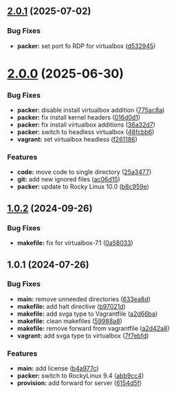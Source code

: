 ## [2.0.1](https://github.com/yamadharma/net-os-admin-lab-code/compare/v2.0.0...v2.0.1) (2025-07-02)


### Bug Fixes

* **packer:** set port fo RDP for virtualbox ([d532945](https://github.com/yamadharma/net-os-admin-lab-code/commit/d5329453602fc79c753ad2cadc301bbfd517fd03))



# [2.0.0](https://github.com/yamadharma/net-os-admin-lab-code/compare/v1.0.2...v2.0.0) (2025-06-30)


### Bug Fixes

* **packer:** disable install virtualbox addition ([775ac8a](https://github.com/yamadharma/net-os-admin-lab-code/commit/775ac8acefc635ed04face9263b45df5fe1a6013))
* **packer:** fix install kernel headers ([016d0d1](https://github.com/yamadharma/net-os-admin-lab-code/commit/016d0d170f2ff3f7bd05b965a236bfc9fc164a20))
* **packer:** fix install virtualbox additions ([36a32d7](https://github.com/yamadharma/net-os-admin-lab-code/commit/36a32d7091415256b6e058e7f1ece14a04f6ebde))
* **packer:** switch to headless virtualbox ([48fcbb6](https://github.com/yamadharma/net-os-admin-lab-code/commit/48fcbb65b5a9fe6ae6592675f637472c7c464501))
* **vagrant:** set virtualbox headless ([f261186](https://github.com/yamadharma/net-os-admin-lab-code/commit/f261186e03d96df5b34dcf134400169a109d748d))


### Features

* **code:** move code to single directory ([25a3477](https://github.com/yamadharma/net-os-admin-lab-code/commit/25a3477eadcac63cc8fce598c55527f23f3dc865))
* **git:** add new ignored files ([ac06d15](https://github.com/yamadharma/net-os-admin-lab-code/commit/ac06d152e6d4aeb0447ef846bf47613d86f52797))
* **packer:** update to Rocky Linux 10.0 ([b8c959e](https://github.com/yamadharma/net-os-admin-lab-code/commit/b8c959eed1fb1c7acae5c53be8d6eea1c85c8b5a))



## [1.0.2](https://github.com/yamadharma/net-os-admin-lab-code/compare/v1.0.1...v1.0.2) (2024-09-26)


### Bug Fixes

* **makefile:** fix for virtualbox-7.1 ([0a58033](https://github.com/yamadharma/net-os-admin-lab-code/commit/0a58033caba77bac2efd90698a3a41cb649b24c0))



## 1.0.1 (2024-07-26)


### Bug Fixes

* **main:** remove unneeded directories ([633ea8d](https://github.com/yamadharma/net-os-admin-lab-code/commit/633ea8da1330db73e17393b7d0d8dbec09dd5bba))
* **makefile:** add halt directive ([b97021d](https://github.com/yamadharma/net-os-admin-lab-code/commit/b97021d46ff71b0132ca0d2cff27347b93fc6684))
* **makefile:** add svga type to Vagrantfile ([a2d66ba](https://github.com/yamadharma/net-os-admin-lab-code/commit/a2d66ba60218ede25b63baea37b822eb961344b5))
* **makefile:** clean makefiles ([59988a8](https://github.com/yamadharma/net-os-admin-lab-code/commit/59988a8dac5646942c42330c36d5e3159fca0d21))
* **makefile:** remove forward from vagrantfile ([a2d42a8](https://github.com/yamadharma/net-os-admin-lab-code/commit/a2d42a8273749c5fd897913bf214cb556ced7a93))
* **vagrant:** add svga type to virtualbox ([7f7ebfd](https://github.com/yamadharma/net-os-admin-lab-code/commit/7f7ebfd27a9464663e47901a62cb227394afa205))


### Features

* **main:** add license ([b4a977c](https://github.com/yamadharma/net-os-admin-lab-code/commit/b4a977c301b27db51c7085faebe3a72584bc21e6))
* **packer:** switch to RockyLinux 9.4 ([abb9cc4](https://github.com/yamadharma/net-os-admin-lab-code/commit/abb9cc4852196b34c7030017d8b2a038e7a60d3e))
* **provision:** add forward for server ([6154d5f](https://github.com/yamadharma/net-os-admin-lab-code/commit/6154d5fd8c6166967187340125a8ffcd2ad5aed6))




